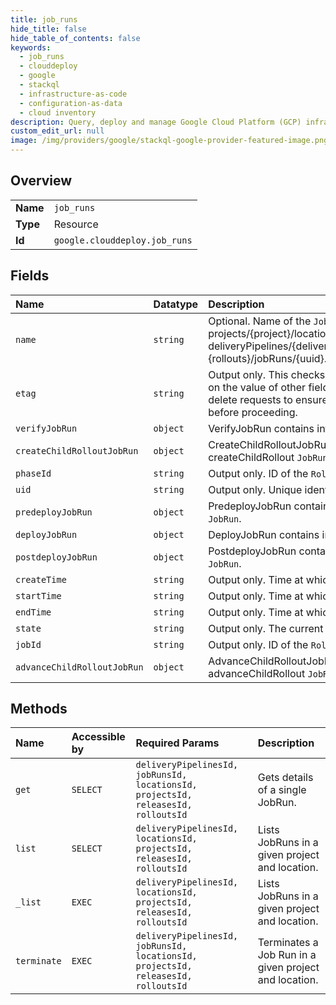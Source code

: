 ```yaml
---
title: job_runs
hide_title: false
hide_table_of_contents: false
keywords:
  - job_runs
  - clouddeploy
  - google    
  - stackql
  - infrastructure-as-code
  - configuration-as-data
  - cloud inventory
description: Query, deploy and manage Google Cloud Platform (GCP) infrastructure and resources using SQL
custom_edit_url: null
image: /img/providers/google/stackql-google-provider-featured-image.png
---
```

  
    

## Overview
<table><tbody>
<tr><td><b>Name</b></td><td><code>job_runs</code></td></tr>
<tr><td><b>Type</b></td><td>Resource</td></tr>
<tr><td><b>Id</b></td><td><code>google.clouddeploy.job_runs</code></td></tr>
</tbody></table>

## Fields
| Name | Datatype | Description |
|:-----|:---------|:------------|
| `name` | `string` | Optional. Name of the `JobRun`. Format is projects/&#123;project&#125;/locations/&#123;location&#125;/ deliveryPipelines/&#123;deliveryPipeline&#125;/releases/&#123;releases&#125;/rollouts/ &#123;rollouts&#125;/jobRuns/&#123;uuid&#125;. |
| `etag` | `string` | Output only. This checksum is computed by the server based on the value of other fields, and may be sent on update and delete requests to ensure the client has an up-to-date value before proceeding. |
| `verifyJobRun` | `object` | VerifyJobRun contains information specific to a verify `JobRun`. |
| `createChildRolloutJobRun` | `object` | CreateChildRolloutJobRun contains information specific to a createChildRollout `JobRun`. |
| `phaseId` | `string` | Output only. ID of the `Rollout` phase this `JobRun` belongs in. |
| `uid` | `string` | Output only. Unique identifier of the `JobRun`. |
| `predeployJobRun` | `object` | PredeployJobRun contains information specific to a predeploy `JobRun`. |
| `deployJobRun` | `object` | DeployJobRun contains information specific to a deploy `JobRun`. |
| `postdeployJobRun` | `object` | PostdeployJobRun contains information specific to a postdeploy `JobRun`. |
| `createTime` | `string` | Output only. Time at which the `JobRun` was created. |
| `startTime` | `string` | Output only. Time at which the `JobRun` was started. |
| `endTime` | `string` | Output only. Time at which the `JobRun` ended. |
| `state` | `string` | Output only. The current state of the `JobRun`. |
| `jobId` | `string` | Output only. ID of the `Rollout` job this `JobRun` corresponds to. |
| `advanceChildRolloutJobRun` | `object` | AdvanceChildRolloutJobRun contains information specific to a advanceChildRollout `JobRun`. |
## Methods
| Name | Accessible by | Required Params | Description |
|:-----|:--------------|:----------------|:------------|
| `get` | `SELECT` | `deliveryPipelinesId, jobRunsId, locationsId, projectsId, releasesId, rolloutsId` | Gets details of a single JobRun. |
| `list` | `SELECT` | `deliveryPipelinesId, locationsId, projectsId, releasesId, rolloutsId` | Lists JobRuns in a given project and location. |
| `_list` | `EXEC` | `deliveryPipelinesId, locationsId, projectsId, releasesId, rolloutsId` | Lists JobRuns in a given project and location. |
| `terminate` | `EXEC` | `deliveryPipelinesId, jobRunsId, locationsId, projectsId, releasesId, rolloutsId` | Terminates a Job Run in a given project and location. |
